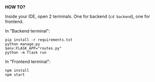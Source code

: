 
**HOW TO?**

Inside your IDE, open 2 terminals. One for backend (```cd backend```), one for frontend.

In "Backend terminal":
```
pip install -r requirements.txt
python manage.py
$env:FLASK_APP="routes.py"
python -m flask run
```

In "Frontend terminal":
```
npm install
npm start
```




